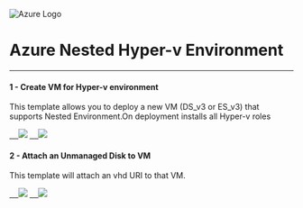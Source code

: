 ![Azure Logo](https://github.com/raduart/Azure/blob/master/Images/AzureLogo60x45.jpg)
# Azure Nested Hyper-v Environment
-------------------------------------------

#### 1 - Create VM for Hyper-v environment
This template allows you to deploy a new VM (DS_v3 or ES_v3) that supports Nested Environment.On deployment installs all Hyper-v roles

<a href="https://portal.azure.com/#create/Microsoft.Template/uri/https%3A%2F%2Fraw.githubusercontent.com%2Fraduart%2FAzure%2Fmaster%2F100-NestedHyperV%2Fnvm_Create_v3_VM_v5.json" target="_blank">    <img src="http://azuredeploy.net/deploybutton.png"/></a> <a href="https://raw.githubusercontent.com/raduart/Azure/master/100-NestedHyperV/nvm_Create_v3_VM_v5.json" target="_blank">    <img src="http://armviz.io/visualizebutton.png"/></a>

#### 2 - Attach an Unmanaged Disk to VM
This template will attach an vhd URI to that VM.

<a href="https://portal.azure.com/#create/Microsoft.Template/uri/https%3A%2F%2Fraw.githubusercontent.com%2Fraduart%2FAzure%2Fmaster%2F100-NestedHyperV%2Fnvm_Attach_UnmanagedDisk_v2.json" target="_blank">    <img src="http://azuredeploy.net/deploybutton.png"/></a> <a href="https://raw.githubusercontent.com/raduart/Azure/master/100-NestedHyperV/nvm_Attach_UnmanagedDisk_v2.json" target="_blank">    <img src="http://armviz.io/visualizebutton.png"/></a>
